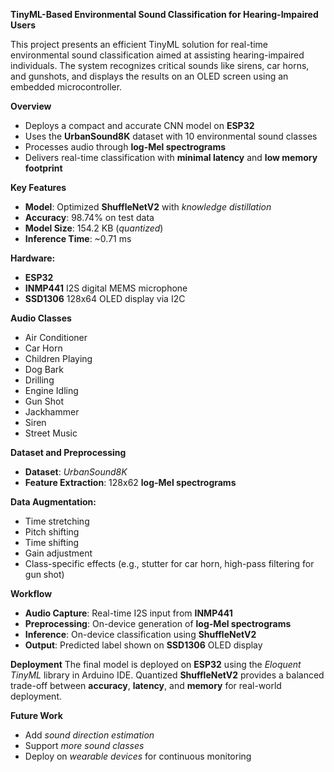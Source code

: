 **TinyML-Based Environmental Sound Classification for Hearing-Impaired Users**

This project presents an efficient TinyML solution for real-time environmental sound classification aimed at assisting hearing-impaired individuals. The system recognizes critical sounds like sirens, car horns, and gunshots, and displays the results on an OLED screen using an embedded microcontroller.

**Overview**
- Deploys a compact and accurate CNN model on **ESP32**
- Uses the **UrbanSound8K** dataset with 10 environmental sound classes
- Processes audio through **log-Mel spectrograms**
- Delivers real-time classification with **minimal latency** and **low memory footprint**

**Key Features**
- **Model**: Optimized **ShuffleNetV2** with *knowledge distillation*
- **Accuracy**: 98.74% on test data
- **Model Size**: 154.2 KB (*quantized*)
- **Inference Time**: ~0.71 ms

**Hardware:**
- **ESP32**
- **INMP441** I2S digital MEMS microphone
- **SSD1306** 128x64 OLED display via I2C

**Audio Classes**
- Air Conditioner
- Car Horn
- Children Playing
- Dog Bark
- Drilling
- Engine Idling
- Gun Shot
- Jackhammer
- Siren
- Street Music

**Dataset and Preprocessing**
- **Dataset**: *UrbanSound8K*
- **Feature Extraction**: 128x62 **log-Mel spectrograms**

**Data Augmentation:**
- Time stretching
- Pitch shifting
- Time shifting
- Gain adjustment
- Class-specific effects (e.g., stutter for car horn, high-pass filtering for gun shot)

**Workflow**
- **Audio Capture**: Real-time I2S input from **INMP441**
- **Preprocessing**: On-device generation of **log-Mel spectrograms**
- **Inference**: On-device classification using **ShuffleNetV2**
- **Output**: Predicted label shown on **SSD1306** OLED display

**Deployment**
The final model is deployed on **ESP32** using the *Eloquent TinyML* library in Arduino IDE. Quantized **ShuffleNetV2** provides a balanced trade-off between **accuracy**, **latency**, and **memory** for real-world deployment.

**Future Work**
- Add *sound direction estimation*
- Support *more sound classes*
- Deploy on *wearable devices* for continuous monitoring

